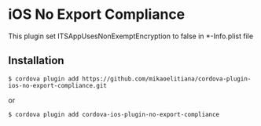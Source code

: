 # iOS No Export Compliance

This plugin set ITSAppUsesNonExemptEncryption to false in *-Info.plist file

## Installation

`$ cordova plugin add https://github.com/mikaoelitiana/cordova-plugin-ios-no-export-compliance.git`

or 

`$ cordova plugin add cordova-ios-plugin-no-export-compliance`
